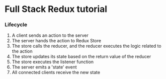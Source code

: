 # Full Stack Redux tutorial


### Lifecycle
1. A client sends an action to the server
2. The server hands the action to Redux Store
3. The store calls the reducer, and the reducer executes the logic related to the action
4. The store updates its state based on the return value of the reducer
5. The store executes the listener function
6. The server emits a 'state' event
7. All connected clients receive the new state
